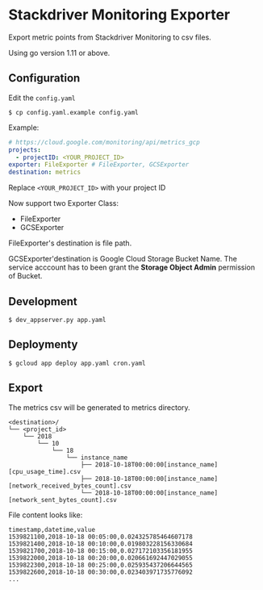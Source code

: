 # Stackdriver Monitoring Exporter

Export metric points from Stackdriver Monitoring to csv files.

Using go version 1.11 or above.

## Configuration

Edit the `config.yaml`

```shell
$ cp config.yaml.example config.yaml
```

Example:

```yaml
# https://cloud.google.com/monitoring/api/metrics_gcp
projects:
  - projectID: <YOUR_PROJECT_ID>
exporter: FileExporter # FileExporter, GCSExporter
destination: metrics
```

Replace `<YOUR_PROJECT_ID>` with your project ID

Now support two Exporter Class:
* FileExporter
* GCSExporter

FileExporter's destination is file path.

GCSExporter'destination is Google Cloud Storage Bucket Name. The service acccount has to been grant the **Storage Object Admin** permission of Bucket.

## Development

```shell
$ dev_appserver.py app.yaml
```

## Deploymenty

```shell
$ gcloud app deploy app.yaml cron.yaml
```

## Export

The metrics csv will be generated to metrics directory.

```shell
<destination>/
└── <project_id>
    └── 2018
        └── 10
            └── 18
                └── instance_name
                    ├── 2018-10-18T00:00:00[instance_name][cpu_usage_time].csv
                    ├── 2018-10-18T00:00:00[instance_name][network_received_bytes_count].csv
                    └── 2018-10-18T00:00:00[instance_name][network_sent_bytes_count].csv
```

File content looks like:

```plain
timestamp,datetime,value
1539821100,2018-10-18 00:05:00,0.024325785464607178
1539821400,2018-10-18 00:10:00,0.019803228156330684
1539821700,2018-10-18 00:15:00,0.027172103356181955
1539822000,2018-10-18 00:20:00,0.020661692447029055
1539822300,2018-10-18 00:25:00,0.025935437206644565
1539822600,2018-10-18 00:30:00,0.023403971735776092
...
```